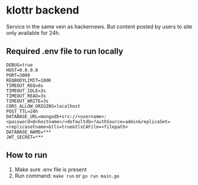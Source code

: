 # klottr backend

Service in the same vein as hackernews. But content posted by users to site only available for 24h.

## Required .env file to run locally

```
DEBUG=true
HOST=0.0.0.0
PORT=3000
REQBODYLIMIT=100K
TIMEOUT_REQ=6s
TIMEOUT_IDLE=3s
TIMEOUT_READ=3s
TIMEOUT_WRITE=3s
CORS_ALLOW_ORIGINS=localhost
POST_TTL=24h
DATABASE_URL=mongodb+srv://<username>:<password>@<hostname>/<defaultdb>?authSource=admin&replicaSet=<replicasetname>&tls=true&tlsCAFile=<filepath>
DATABASE_NAME=***
JWT_SECRET=***
```

## How to run
1. Make sure .env file is present
2. Run command: ``make run`` or ``go run main.go``